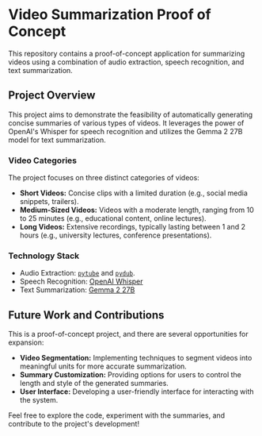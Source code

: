 # Video Summarization Proof of Concept

This repository contains a proof-of-concept application for summarizing videos using a combination of audio extraction, speech recognition, and text summarization.

## Project Overview

This project aims to demonstrate the feasibility of automatically generating concise summaries of various types of videos. It leverages the power of OpenAI's Whisper for speech recognition and utilizes the Gemma 2 27B model for text summarization.

### Video Categories

The project focuses on three distinct categories of videos:

- **Short Videos:** Concise clips with a limited duration (e.g., social media snippets, trailers).
- **Medium-Sized Videos:** Videos with a moderate length, ranging from 10 to 25 minutes (e.g., educational content, online lectures).
- **Long Videos:** Extensive recordings, typically lasting between 1 and 2 hours (e.g., university lectures, conference presentations).

### Technology Stack

- Audio Extraction: [`pytube`](https://github.com/pytube/pytube) and [`pydub`](https://github.com/jiaaro/pydub).
- Speech Recognition: [OpenAI Whisper](https://openai.com/blog/whisper/)
- Text Summarization: [Gemma 2 27B](https://huggingface.co/google/gemma-2-27b)

## Future Work and Contributions

This is a proof-of-concept project, and there are several opportunities for expansion:

- **Video Segmentation:** Implementing techniques to segment videos into meaningful units for more accurate summarization.
- **Summary Customization:** Providing options for users to control the length and style of the generated summaries.
- **User Interface:** Developing a user-friendly interface for interacting with the system.

Feel free to explore the code, experiment with the summaries, and contribute to the project's development!
